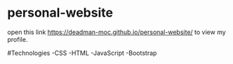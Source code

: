 # personal-website

open this link https://deadman-moc.github.io/personal-website/
to view my profile.

#Technologies
-CSS
-HTML
-JavaScript
-Bootstrap
